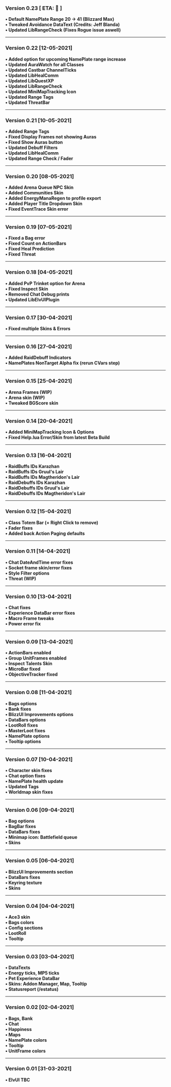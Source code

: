 ### Version 0.23 [ ETA: 🍨 ]
**• Default NamePlate Range 20 -> 41 (Blizzard Max)**  
**• Tweaked Avoidance DataText (Credits: Jeff Blanda)**  
**• Updated LibRangeCheck (Fixes Rogue issue aswell)**  
___
### Version 0.22 [12-05-2021]
**• Added option for upcoming NamePlate range increase**  
**• Updated AuraWatch for all Classes**  
**• Updated Castbar ChannelTicks**  
**• Updated LibHealComm**  
**• Updated LibQuestXP**  
**• Updated LibRangeCheck**  
**• Updated MiniMapTracking Icon**  
**• Updated Range Tags**  
**• Updated ThreatBar**  
___
### Version 0.21 [10-05-2021]
**• Added Range Tags**  
**• Fixed Display Frames not showing Auras**  
**• Fixed Show Auras button**  
**• Updated Debuff Filters**  
**• Updated LibHealComm**  
**• Updated Range Check / Fader**  
___
### Version 0.20 [08-05-2021]
**• Added Arena Queue NPC Skin**  
**• Added Communities Skin**  
**• Added EnergyManaRegen to profile export**  
**• Added Player Title Dropdown Skin**  
**• Fixed EventTrace Skin error**  
___
### Version 0.19 [07-05-2021]
**• Fixed a Bag error**  
**• Fixed Count on ActionBars**  
**• Fixed Heal Prediction**  
**• Fixed Threat**  
___
### Version 0.18 [04-05-2021]
**• Added PvP Trinket option for Arena**  
**• Fixed Inspect Skin**  
**• Removed Chat Debug prints**  
**• Updated LibElvUIPlugin**  
___
### Version 0.17 [30-04-2021]
**• Fixed multiple Skins & Errors**  
___
### Version 0.16 [27-04-2021]
**• Added RaidDebuff Indicators**  
**• NamePlates NonTarget Alpha fix (rerun CVars step)**  
___
### Version 0.15 [25-04-2021]
**• Arena Frames (WIP)**  
**• Arena skin (WIP)**  
**• Tweaked BGScore skin**  
___
### Version 0.14 [20-04-2021]
**• Added MiniMapTracking Icon & Options**  
**• Fixed Help.lua Error/Skin from latest Beta Build**  
___
### Version 0.13 [16-04-2021]
**• RaidBuffs IDs Karazhan**  
**• RaidBuffs IDs Gruul's Lair**  
**• RaidBuffs IDs Magtheridon's Lair**  
**• RaidDebuffs IDs Karazhan**  
**• RaidDebuffs IDs Gruul's Lair**  
**• RaidDebuffs IDs Magtheridon's Lair**  
___
### Version 0.12 [15-04-2021]
**• Class Totem Bar (+ Right Click to remove)**  
**• Fader fixes**  
**• Added back Action Paging defaults**  
___
### Version 0.11 [14-04-2021]
**• Chat DateAndTime error fixes**  
**• Socket frame skin/error fixes**  
**• Style Filter options**  
**• Threat (WIP)**  
___
### Version 0.10 [13-04-2021]
**• Chat fixes**  
**• Experience DataBar error fixes**  
**• Macro Frame tweaks**  
**• Power error fix**  
___
### Version 0.09 [13-04-2021]
**• ActionBars enabled**  
**• Group UnitFrames enabled**  
**• Inspect Talents Skin**  
**• MicroBar fixed**  
**• ObjectiveTracker fixed**  
___
### Version 0.08 [11-04-2021]
**• Bags options**  
**• Bank fixes**  
**• BlizzUI Improvements options**  
**• DataBars options**  
**• LootRoll fixes**  
**• MasterLoot fixes**  
**• NamePlate options**  
**• Tooltip options**  
___
### Version 0.07 [10-04-2021]
**• Character skin fixes**  
**• Chat option fixes**  
**• NamePlate health update**  
**• Updated Tags**  
**• Worldmap skin fixes**  
___
### Version 0.06 [09-04-2021]
**• Bag options**  
**• BagBar fixes**  
**• DataBars fixes**  
**• Minimap icon: Battlefield queue**  
**• Skins**  
___
### Version 0.05 [06-04-2021]
**• BlizzUI Improvements section**  
**• DataBars fixes**  
**• Keyring texture**  
**• Skins**  
___
### Version 0.04 [04-04-2021]
**• Ace3 skin**  
**• Bags colors**  
**• Config sections**  
**• LootRoll**  
**• Tooltip**  
___
### Version 0.03 [03-04-2021]
**• DataTexts**  
**• Energy ticks, MP5 ticks**  
**• Pet Experience DataBar**  
**• Skins: Addon Manager, Map, Tooltip**  
**• Statusreport (/estatus)**  
___
### Version 0.02 [02-04-2021]
**• Bags, Bank**  
**• Chat**  
**• Happiness**  
**• Maps**  
**• NamePlate colors**  
**• Tooltip**  
**• UnitFrame colors**  
___
### Version 0.01 [31-03-2021]
**• ElvUI TBC**  